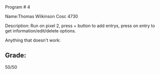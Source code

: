 Program # 4

Name:Thomas Wilkinson
Cosc 4730

Description: Run on pixel 2, press + button to add entrys, press on entry to get information/edit/delete options. 

Anything that doesn't work:

## Grade:

50/50
